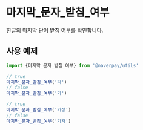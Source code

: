 # 마지막\_문자\_받침\_여부

한글의 마지막 단어 받침 여부를 확인합니다.

## 사용 예제

```typescript
import {마지막_문자_받침_여부} from '@naverpay/utils'

// true
마지막_문자_받침_여부('각')
// false
마지막_문자_받침_여부('가')

// true
마지막_문자_받침_여부('가장')
// false
마지막_문자_받침_여부('가자')
```
